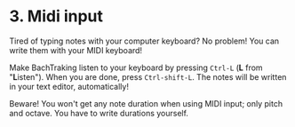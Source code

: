 # 3. Midi input

Tired of typing notes with your computer keyboard? No problem! You can write them with your MIDI keyboard!

Make BachTraking listen to your keyboard by pressing `Ctrl-L` (**L** from "**L**isten"). When you are done, press `Ctrl-shift-L`. The notes will be written in your text editor, automatically!

Beware! You won't get any note duration when using MIDI input; only pitch and octave. You have to write durations yourself.
